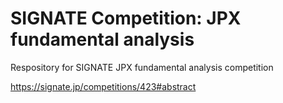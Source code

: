 # SIGNATE Competition: JPX fundamental analysis
Respository for SIGNATE JPX fundamental analysis competition

https://signate.jp/competitions/423#abstract
